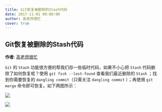 ```yaml
---
title: Git恢复被删除的Stash代码
date: 2017-11-01 00:00:00
author: 高老师很忙
cover: true
---
```


Git恢复被删除的Stash代码
----------

**作者**: [高老师很忙](https://weibo.com/517082456)

`Git` 的 `Stash` 功能很方便的帮我们存一些临时代码，如果不小心把 `Stash` 代码删除了如何恢复呢？使用 `git fsck --lost-found` 查看我们最近删除的 `Stash` ；找到你需要恢复的 `dangling commit`（只需关注 `dangling commit` ）；再使用 `git merge` 命令即可恢复。如下两图所示：

![](https://github.com/southpeak/iOS-tech-set/blob/master/images/2017/11/12-1.jpg?raw=true)

![](https://github.com/southpeak/iOS-tech-set/blob/master/images/2017/11/12-2.jpg?raw=true)
